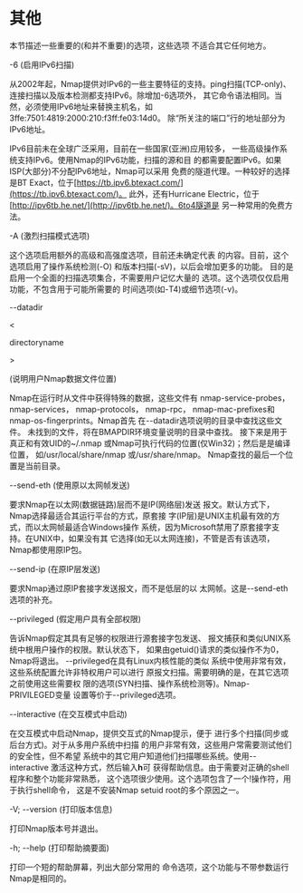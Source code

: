 # 其他

本节描述一些重要的\(和并不重要\)的选项，这些选项 不适合其它任何地方。

-6 \(启用IPv6扫描\)

从2002年起，Nmap提供对IPv6的一些主要特征的支持。ping扫描\(TCP-only\)、 连接扫描以及版本检测都支持IPv6。除增加-6选项外， 其它命令语法相同。当然，必须使用IPv6地址来替换主机名，如 3ffe:7501:4819:2000:210:f3ff:fe03:14d0。 除“所关注的端口”行的地址部分为IPv6地址。

IPv6目前未在全球广泛采用，目前在一些国家\(亚洲\)应用较多， 一些高级操作系统支持IPv6。使用Nmap的IPv6功能，扫描的源和目 的都需要配置IPv6。如果ISP\(大部分\)不分配IPv6地址，Nmap可以采用 免费的隧道代理。一种较好的选择是BT Exact，位于[https://tb.ipv6.btexact.com/](https://tb.ipv6.btexact.com/)。 此外，还有Hurricane Electric，位于[http://ipv6tb.he.net/](http://ipv6tb.he.net/)。6to4隧道是 另一种常用的免费方法。

-A \(激烈扫描模式选项\)

这个选项启用额外的高级和高强度选项，目前还未确定代表 的内容。目前，这个选项启用了操作系统检测\(-O\) 和版本扫描\(-sV\)，以后会增加更多的功能。 目的是启用一个全面的扫描选项集合，不需要用户记忆大量的 选项。这个选项仅仅启用功能，不包含用于可能所需要的 时间选项\(如-T4\)或细节选项\(-v\)。

--datadir

&lt;

directoryname

&gt;

\(说明用户Nmap数据文件位置\)

Nmap在运行时从文件中获得特殊的数据，这些文件有 nmap-service-probes， nmap-services， nmap-protocols， nmap-rpc， nmap-mac-prefixes和 nmap-os-fingerprints。Nmap首先 在--datadir选项说明的目录中查找这些文件。 未找到的文件，将在BMAPDIR环境变量说明的目录中查找。 接下来是用于真正和有效UID的~/.nmap 或Nmap可执行代码的位置\(仅Win32\)；然后是是编译位置， 如/usr/local/share/nmap 或/usr/share/nmap。 Nmap查找的最后一个位置是当前目录。

--send-eth \(使用原以太网帧发送\)

要求Nmap在以太网\(数据链路\)层而不是IP\(网络层\)发送 报文。默认方式下，Nmap选择最适合其运行平台的方式，原套接 字\(IP层\)是UNIX主机最有效的方式，而以太网帧最适合Windows操作 系统，因为Microsoft禁用了原套接字支持。在UNIX中，如果没有其 它选择\(如无以太网连接\)，不管是否有该选项，Nmap都使用原IP包。

--send-ip \(在原IP层发送\)

要求Nmap通过原IP套接字发送报文，而不是低层的以 太网帧。这是--send-eth选项的补充。

--privileged \(假定用户具有全部权限\)

告诉Nmap假定其具有足够的权限进行源套接字包发送、 报文捕获和类似UNIX系统中根用户操作的权限。默认状态下， 如果由getuid\(\)请求的类似操作不为0，Nmap将退出。 --privileged在具有Linux内核性能的类似 系统中使用非常有效，这些系统配置允许非特权用户可以进行 原报文扫描。需要明确的是，在其它选项之前使用这些需要权 限的选项\(SYN扫描、操作系统检测等\)。Nmap-PRIVILEGED变量 设置等价于--privileged选项。

--interactive \(在交互模式中启动\)

在交互模式中启动Nmap，提供交互式的Nmap提示，便于 进行多个扫描\(同步或后台方式\)。对于从多用户系统中扫描 的用户非常有效，这些用户常需要测试他们的安全性，但不希望 系统中的其它用户知道他们扫描哪些系统。使用--interactive 激活这种方式，然后输入**h**可 获得帮助信息。由于需要对正确的shell程序和整个功能非常熟悉， 这个选项很少使用。这个选项包含了一个!操作符，用于执行shell命令， 这是不安装Nmap setuid root的多个原因之一。

-V; --version \(打印版本信息\)

打印Nmap版本号并退出。

-h; --help \(打印帮助摘要面\)

打印一个短的帮助屏幕，列出大部分常用的 命令选项，这个功能与不带参数运行Nmap是相同的。

